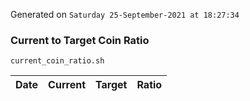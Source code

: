 Generated on `Saturday 25-September-2021 at 18:27:34`

### Current to Target Coin Ratio
`current_coin_ratio.sh`

Date|Current|Target|Ratio
---|---|---|---
